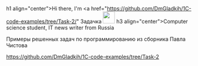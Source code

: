 h1 align="center">Hi there, I'm <a href="https://github.com/DmGladkih/1C-code-examples/tree/Task-2/" Задачка 
<img src="https://github.com/blackcater/blackcater/raw/main/images/Hi.gif" height="32"/></h1>
h3 align="center">Computer science student, IT news writer from Russia

Примеры решенных задач по программированию из сборника Павла Чистова

https://github.com/DmGladkih/1C-code-examples/tree/Task-2

